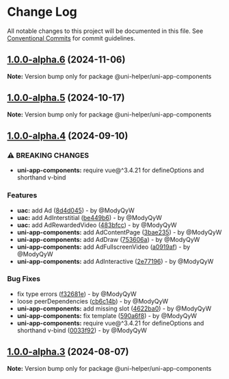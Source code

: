 # Change Log

All notable changes to this project will be documented in this file.
See [Conventional Commits](https://conventionalcommits.org) for commit guidelines.

## [1.0.0-alpha.6](https://github.com/uni-helper/uni-typed/compare/v1.0.0-alpha.5...v1.0.0-alpha.6) (2024-11-06)

**Note:** Version bump only for package @uni-helper/uni-app-components

## [1.0.0-alpha.5](https://github.com/uni-helper/uni-typed/compare/v1.0.0-alpha.4...v1.0.0-alpha.5) (2024-10-17)

**Note:** Version bump only for package @uni-helper/uni-app-components

## [1.0.0-alpha.4](https://github.com/uni-helper/uni-typed/compare/v1.0.0-alpha.3...v1.0.0-alpha.4) (2024-09-10)

### ⚠ BREAKING CHANGES

* **uni-app-components:** require vue@^3.4.21 for defineOptions and shorthand v-bind

### Features

* **uac:** add Ad ([8d4d045](https://github.com/uni-helper/uni-typed/commit/8d4d0453e6660c002f06b8433d945d5726582a56)) - by @ModyQyW
* **uac:** add AdInterstitial ([be449b6](https://github.com/uni-helper/uni-typed/commit/be449b6110a8488fbf5b3d759106761b75ae9ca4)) - by @ModyQyW
* **uac:** add AdRewardedVideo ([483bfcc](https://github.com/uni-helper/uni-typed/commit/483bfccd27b2e91b09849a00620ab2d79a3a6022)) - by @ModyQyW
* **uni-app-components:** add AdContentPage ([3bae235](https://github.com/uni-helper/uni-typed/commit/3bae23596f83d2d39f8abf20b820864309676ee9)) - by @ModyQyW
* **uni-app-components:** add AdDraw ([753606a](https://github.com/uni-helper/uni-typed/commit/753606a4dd34e4591234237c40ca70269856300a)) - by @ModyQyW
* **uni-app-components:** add AdFullscreenVideo ([a0919af](https://github.com/uni-helper/uni-typed/commit/a0919afaa8d7bee5c30d3c376d183265a341b659)) - by @ModyQyW
* **uni-app-components:** add AdInteractive ([2e77196](https://github.com/uni-helper/uni-typed/commit/2e771968962bdb932617d5212fc7ba890cd902f1)) - by @ModyQyW

### Bug Fixes

* fix type errors ([f32681e](https://github.com/uni-helper/uni-typed/commit/f32681e64701affed74c3f83debc3feea4b9ec51)) - by @ModyQyW
* loose peerDependencies ([cb6c14b](https://github.com/uni-helper/uni-typed/commit/cb6c14bbbf02e8bd408861e394ab2fd93697ee6b)) - by @ModyQyW
* **uni-app-components:** add missing slot ([4622ba0](https://github.com/uni-helper/uni-typed/commit/4622ba08f46e8ba9aa15e699006ef2122bd5450f)) - by @ModyQyW
* **uni-app-components:** fix template ([590a6f8](https://github.com/uni-helper/uni-typed/commit/590a6f84fb2278e30229f0304bdfbd73eb05a822)) - by @ModyQyW
* **uni-app-components:** require vue@^3.4.21 for defineOptions and shorthand v-bind ([0033f92](https://github.com/uni-helper/uni-typed/commit/0033f92b8ebd839fc78f82019dea5e06473ed67b)) - by @ModyQyW

## [1.0.0-alpha.3](https://github.com/uni-helper/uni-typed/compare/v1.0.0-alpha.2...v1.0.0-alpha.3) (2024-08-07)

**Note:** Version bump only for package @uni-helper/uni-app-components
